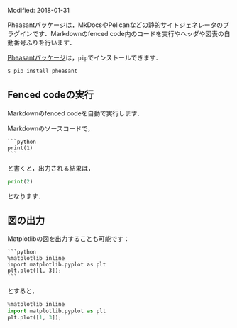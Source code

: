 Modified: 2018-01-31

Pheasantパッケージは，MkDocsやPelicanなどの静的サイトジェネレータのプラグインです．Markdownのfenced code内のコードを実行やヘッダや図表の自動番号ふりを行います．

<!-- PELICAN_END_SUMMARY -->

[Pheasantパッケージ](https://pheasant.daizutabi.net/)は，`pip`でインストールできます．

```bash
$ pip install pheasant
```

## Fenced codeの実行


Markdownのfenced codeを自動で実行します．

Markdownのソースコードで，

~~~
```python
print(1)
```
~~~

と書くと，出力される結果は，

```python
print(2)
```

となります．

## 図の出力

Matplotlibの図を出力することも可能です：


~~~
```python
%matplotlib inline
import matplotlib.pyplot as plt
plt.plot([1, 3]);
```
~~~

とすると，


```python
%matplotlib inline
import matplotlib.pyplot as plt
plt.plot([1, 3]);
```
